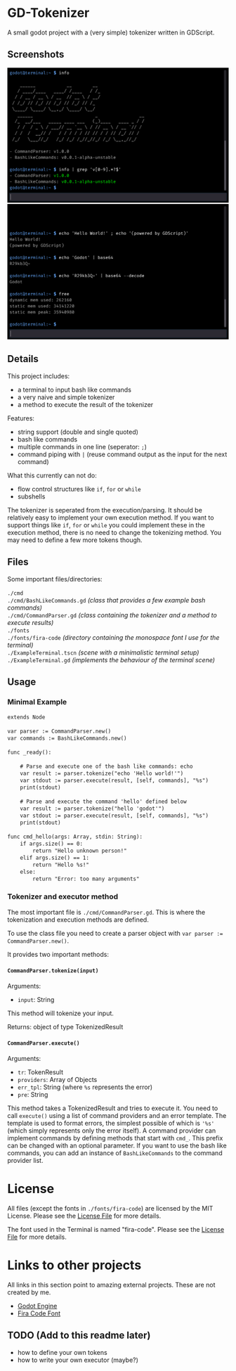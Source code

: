 # GD-Tokenizer

A small godot project with a (very simple) tokenizer written in GDScript.

## Screenshots

![Screenshot showing grep working with piped output](screenshot_2.png)
![Screenshot showing base64 in piped commands](screenshot_1.png)

## Details

This project includes:
- a terminal to input bash like commands
- a very naive and simple tokenizer
- a method to execute the result of the tokenizer

Features:
- string support (double and single quoted)
- bash like commands
- multiple commands in one line (seperator: `;`)
- command piping with `|` (reuse command output as the input for the next command)

What this currently can not do:
- flow control structures like `if`, `for` or `while`
- subshells

The tokenizer is seperated from the execution/parsing. It should be 
relatively easy to implement your own execution method. If you want
to support things like `if`, `for` or `while` you could implement these
in the execution method, there is no need to change the tokenizing method.
You may need to define a few more tokens though.

## Files

Some important files/directories:

`./cmd`  
`./cmd/BashLikeCommands.gd` _(class that provides a few example bash commands)_  
`./cmd/CommandParser.gd` _(class containing the tokenizer and a method to execute results)_  
`./fonts`  
`./fonts/fira-code` _(directory containing the monospace font I use for the terminal)_  
`./ExampleTerminal.tscn` _(scene with a minimalistic terminal setup)_  
`./ExampleTerminal.gd` _(implements the behaviour of the terminal scene)_  

## Usage

### Minimal Example

```gdscript
extends Node

var parser := CommandParser.new()
var commands := BashLikeCommands.new()

func _ready():

    # Parse and execute one of the bash like commands: echo
    var result := parser.tokenize("echo 'Hello world!'")
    var stdout := parser.execute(result, [self, commands], "%s")
    print(stdout)
    
    # Parse and execute the command 'hello' defined below
    var result := parser.tokenize("hello 'godot'")
    var stdout := parser.execute(result, [self, commands], "%s")
    print(stdout)

func cmd_hello(args: Array, stdin: String):
    if args.size() == 0:
        return "Hello unknown person!"
    elif args.size() == 1:
        return "Hello %s!"
    else:
        return "Error: too many arguments"
```

### Tokenizer and executor method

The most important file is `./cmd/CommandParser.gd`. This is where the tokenization
and execution methods are defined.

To use the class file you need to create a parser object with `var parser := CommandParser.new()`.

It provides two important methods:

#### `CommandParser.tokenize(input)`

Arguments:
- `input`: String

This method will tokenize your input.

Returns: object of type TokenizedResult

#### `CommandParser.execute()`

Arguments:
- `tr`: TokenResult
- `providers`: Array of Objects
- `err_tpl`: String (where `%s` represents the error)
- `pre`: String

This method takes a TokenizedResult and tries to execute it. You need to call `execute()`
using a list of command providers and an error template. The template is used to 
format errors, the simplest possible of which is `'%s'` (which simply represents only the error itself).
A command provider can implement commands by defining methods that start with
`cmd_`. This prefix can be changed with an optional parameter. If you want to use
the bash like commands, you can add an instance of `BashLikeCommands` to the command
provider list.

# License

All files (except the fonts in `./fonts/fira-code`) are licensed by the MIT License.
Please see the [License File](LICENSE) for more details.

The font used in the Terminal is named "fira-code". Please see the [License File](fonts/fira-code/OFL.txt) for more details.

# Links to other projects

All links in this section point to amazing external projects.
These are not created by me.

- [Godot Engine](https://godotengine.org/)
- [Fira Code Font](https://github.com/tonsky/FiraCode)

## TODO (Add to this readme later)
- how to define your own tokens
- how to write your own executor (maybe?)

